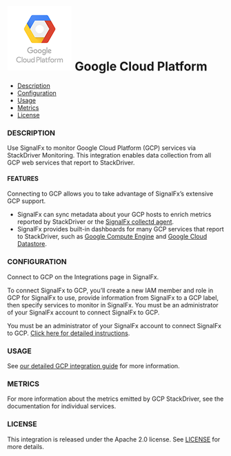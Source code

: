 # ![](./img/integration_gcp.png) Google Cloud Platform

- [Description](#description)
- [Configuration](#configuration)
- [Usage](#usage)
- [Metrics](#metrics)
- [License](#license)

### DESCRIPTION

Use SignalFx to monitor Google Cloud Platform (GCP) services via StackDriver
Monitoring. This integration enables data collection from all GCP web services
that report to StackDriver.

#### FEATURES

Connecting to GCP allows you to take advantage of SignalFx’s extensive GCP support.

- SignalFx can sync metadata about your GCP hosts to enrich metrics reported by
    StackDriver or the [SignalFx collectd
    agent](https://github.com/signalfx/integrations/tree/master/collectd)[](sfx_link:sfxcollectd).
- SignalFx provides built-in dashboards for many GCP services that report to
    StackDriver, such as [Google Compute Engine](https://github.com/signalfx/integrations/tree/master/google-compute-engine)[](sfx_link:google-compute-engine)
    and [Google Cloud Datastore](https://github.com/signalfx/integrations/tree/master/google-cloud-datastore)[](sfx_link:google-cloud-datastore).



### CONFIGURATION

Connect to GCP on the Integrations page in SignalFx.

To connect SignalFx to GCP, you’ll create a new IAM member and role in GCP for
SignalFx to use, provide information from SignalFx to a GCP label, then specify
services to monitor in SignalFx. You must be an administrator of
your SignalFx account to connect SignalFx to GCP.

You must be an administrator of your SignalFx account to connect SignalFx to
GCP. [Click here for detailed
instructions](http://docs.signalfx.com/en/latest/getting-started/send-data.html#gcp).

### USAGE

See [our detailed GCP integration
guide](https://docs.signalfx.com/en/latest/integrations/gcp-info.html) for more
information.

### METRICS

For more information about the metrics emitted by GCP StackDriver, see the documentation for individual services.

### LICENSE

This integration is released under the Apache 2.0 license. See [LICENSE](./LICENSE) for more details.

